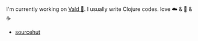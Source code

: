 I'm currently working on [Vald 🌲](https://github.com/vdaas/vald).
I usually write Clojure codes.
love ☁️ & 🌈 & ☕️

- [sourcehut](https://git.sr.ht/~rinx)
